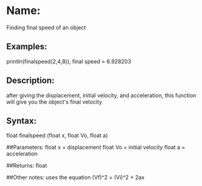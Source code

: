 # Name: 
Finding final speed of an object
## Examples:
println(finalspeed(2,4,8)), 
final speed = 6.928203

## Description:
after giving the displacement, initial velocity, and acceleration, this function will give you the object's final velocity

## Syntax:
float finalspeed (float x, float Vo, float a)

##Parameters: 
float x = displacement
float Vo = initial velocity
float a = acceleration

##Returns:
float

##Other notes:
uses the equation (Vf)^2 = (Vi)^2 + 2ax
